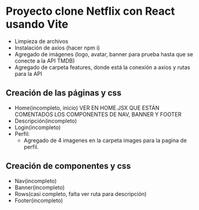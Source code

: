 # Proyecto clone Netflix con React usando Vite

- Limpieza de archivos
- Instalación de axios (hacer npm i)
- Agregado de imágenes (logo, avatar, banner para prueba hasta que se conecte a la API TMDB)
- Agregado de carpeta features, donde está la conexión a axios y rutas para la API

## Creación de las páginas y css

- Home(incompleto, inicio) VER EN HOME.JSX QUE ESTÁN COMENTADOS LOS COMPONENTES DE NAV, BANNER Y FOOTER
- Descripción(incompleto)
- Login(incompleto)
- Perfil:
    - Agregado de 4 imagenes en la carpeta images para la pagina de perfil.

## Creación de componentes y css

- Nav(incompleto)
- Banner(incompleto)
- Rows(casi completo, falta ver ruta para descripción)
- Footer(incompleto)

